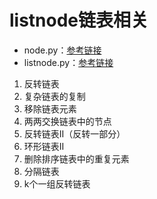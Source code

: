 # listnode链表相关
- node.py：[参考链接](https://www.yiibai.com/python/py_data_structure/python_nodes.html)
- listnode.py：[参考链接](https://www.yiibai.com/python/py_data_structure/python_linked_lists.html)

1. 反转链表
2. 复杂链表的复制
3. 移除链表元素
4. 两两交换链表中的节点
5. 反转链表II（反转一部分）
6. 环形链表II
7. 删除排序链表中的重复元素
8. 分隔链表
9. k个一组反转链表